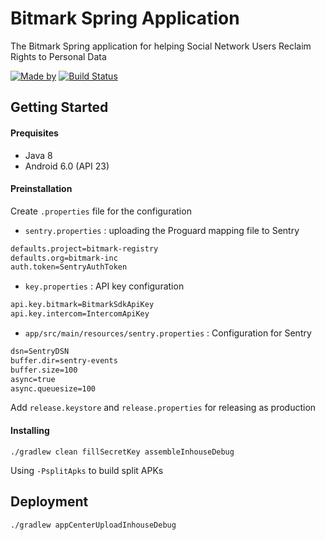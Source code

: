 # Bitmark Spring Application

The Bitmark Spring application for helping Social Network Users Reclaim Rights to Personal Data

[![Made by](https://img.shields.io/badge/Made%20by-Bitmark%20Inc-lightgrey.svg)](https://bitmark.com)
[![Build Status](https://travis-ci.org/bitmark-inc/spring-android.svg?branch=master)](https://travis-ci.org/bitmark-inc/spring-android)

## Getting Started

#### Prequisites

- Java 8
- Android 6.0 (API 23)

#### Preinstallation

Create `.properties` file for the configuration
- `sentry.properties` : uploading the Proguard mapping file to Sentry
```xml
defaults.project=bitmark-registry
defaults.org=bitmark-inc
auth.token=SentryAuthToken
```
- `key.properties` : API key configuration
```xml
api.key.bitmark=BitmarkSdkApiKey
api.key.intercom=IntercomApiKey
```
- `app/src/main/resources/sentry.properties` : Configuration for Sentry
```xml
dsn=SentryDSN
buffer.dir=sentry-events
buffer.size=100
async=true
async.queuesize=100
```

Add `release.keystore` and `release.properties` for releasing as production

#### Installing

`./gradlew clean fillSecretKey assembleInhouseDebug`

Using `-PsplitApks` to build split APKs

## Deployment
`./gradlew appCenterUploadInhouseDebug`
